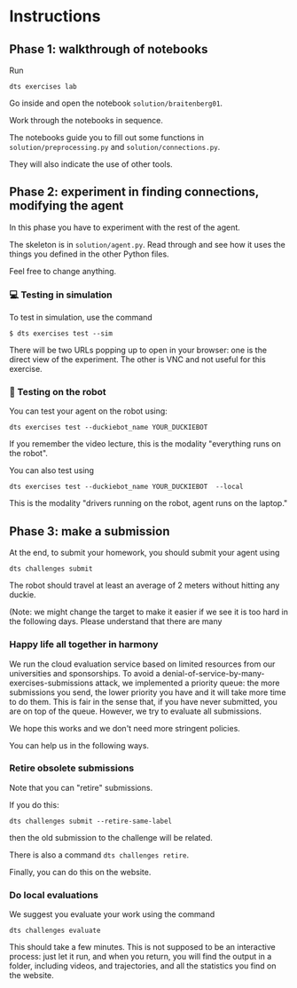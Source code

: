 

# Instructions

## Phase 1: walkthrough of notebooks

Run

    dts exercises lab

Go inside and open the notebook `solution/braitenberg01`.

Work through the notebooks in sequence.

The notebooks guide you to fill out some functions in `solution/preprocessing.py` and `solution/connections.py`.

They will also indicate the use of other tools.

## Phase 2: experiment in finding connections, modifying the agent

In this phase you have to experiment with the rest of the agent.

The skeleton is in `solution/agent.py`. Read through and see how it uses the things you defined in the other Python files.

Feel free to change anything.

### 💻 Testing in simulation

To test in simulation, use the command

    $ dts exercises test --sim

There will be two URLs popping up to open in your browser: one is the direct view of the experiment.
The other is VNC and not useful for this exercise. 


### 🚙 Testing on the robot

You can test your agent on the robot using:
 
    dts exercises test --duckiebot_name YOUR_DUCKIEBOT

If you remember the video lecture, this is the modality "everything runs on the robot".

You can also test using 

    dts exercises test --duckiebot_name YOUR_DUCKIEBOT  --local 

This is the modality "drivers running on the robot, agent runs on the laptop."



[comment]: <> (For additional information on how to navigate the `dt-exercises` infrastructure you can watch [this tutorial]&#40;https://docs.duckietown.org/daffy/opmanual_duckiebot/out/running_exercies.html&#41;.)

## Phase 3: make a submission

At the end, to submit your homework, you should submit your agent using

    dts challenges submit

The robot should travel at least an average of 2 meters without hitting any duckie.

(Note: we might change the target to make it easier if we see it is too hard in the following days. Please understand that there are many 


### Happy life all together in harmony 

We run the cloud evaluation service based on limited resources from our universities and sponsorships. To avoid a denial-of-service-by-many-exercises-submissions attack, we implemented a priority queue: the more submissions you send, the lower priority you have and it will take more time to do them. This is fair in the sense that, if you have never submitted, you are on top of the queue. However, we try to evaluate all submissions. 

We hope this works and we don't need more stringent policies.

You can help us in the following ways.

### Retire obsolete submissions

Note that you can "retire" submissions.

If you do this: 

    dts challenges submit --retire-same-label

then the old submission to the challenge will be related.

There is also a command `dts challenges retire`.

Finally, you can do this on the website.

### Do local evaluations

We suggest you evaluate your work using the command

    dts challenges evaluate

This should take a few minutes. This is not supposed to be an interactive process: just let it run, and when you return, you will find the output in a folder, including videos, and trajectories, and all the statistics you find on the website.
